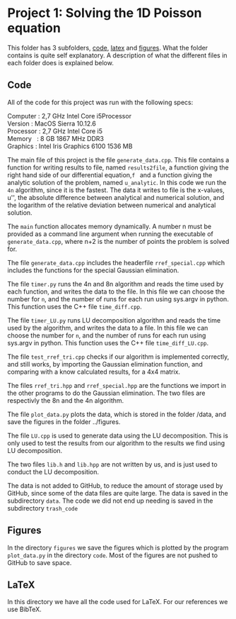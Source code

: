 # Project 1: Solving the 1D Poisson equation

This folder has 3 subfolders, [code](https://github.uio.no/cecilgl/FYS4150/tree/master/project1/code), [latex](https://github.uio.no/cecilgl/FYS4150/tree/master/project1/latex) and [figures](https://github.uio.no/cecilgl/FYS4150/tree/master/project1/figures). What the folder contains is quite self explanatory. A description of what the different files in each folder does is explained below.

## Code
All of the code for this project was run with the following specs:

Computer  : 2,7 GHz Intel Core i5Processor <br />
Version   : MacOS Sierra 10.12.6 <br />
Processor : 2,7 GHz Intel Core i5 <br />
Memory    : 8 GB 1867 MHz DDR3 <br />
Graphics  : Intel Iris Graphics 6100 1536 MB <br />

The main file of this project is the file ```generate_data.cpp```. This file contains a function for writing results to file, named ```results2file```, a function giving the right hand side of our differential equation,```f ``` and a function giving the analytic solution of the problem, named ```u_analytic```. In this code we run the ```4n``` algorithm, since it is the fastest. The data it writes to file is the x-values, u'', the absolute difference between analytical and numerical solution, and the logarithm of the relative deviation between numerical and analytical solution.

The ```main``` function allocates memory dynamically. A number n must be provided as a command line argument when running the executable of ```generate_data.cpp```, where n+2 is the number of points the problem is solved for.

The file ```generate_data.cpp``` includes the headerfile ```rref_special.cpp``` which includes the functions for the special Gaussian elimination.

The file ```timer.py``` runs the 4n and 8n algorithm and reads the time used by each function, and writes the data to the file. In this file we can choose the number for ```n```, and the number of runs for each run using sys.argv in python. This function uses the C++ file ```time_diff.cpp```.

The file ```timer_LU.py``` runs LU decomposition algorithm and reads the time used by the algorithm, and writes the data to a file. In this file we can choose the number for ```n```, and the number of runs for each run using sys.argv in python. This function uses the C++ file ```time_diff_LU.cpp```.

The file ```test_rref_tri.cpp``` checks if our algorithm is implemented correctly, and still works, by importing the Gaussian elimination function, and comparing with a know calculated results, for a 4x4 matrix.

The files ```rref_tri.hpp``` and ```rref_special.hpp``` are the functions we import in the other programs to do the Gaussian elimination. The two files are respectivly the 8n and the 4n algorithm.

The file ```plot_data.py``` plots the data, which is stored in the folder /data, and save the figures in the folder ../figures.

The file ```LU.cpp``` is used to generate data using the LU decomposition. This is only  used to test the results from our algorithm to the results we find using LU decomposition.

The two files ```lib.h``` and ```lib.hpp``` are not written by us, and is just used to conduct the LU decomposition.

The data is not added to GitHub, to reduce the amount of storage used by GitHub, since some of the data files are quite large. The data is saved in the subdirectory ```data```. The code we did not end up needing is saved in the subdirectory ```trash_code```


## Figures
In the directory ```figures``` we save the figures which is plotted by the program ```plot_data.py``` in the directory ```code```. Most of the figures are not pushed to GitHub to save space.

## LaTeX
In this directory we have all the code used for LaTeX. For our references we use BibTeX.
